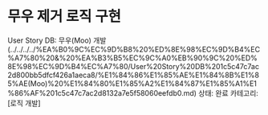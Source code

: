 # 무우 제거 로직 구현

User Story DB: 무우(Moo) 개발 (../../../../%EA%B0%9C%EC%9D%B8%20%ED%8E%98%EC%9D%B4%EC%A7%80%20&%20%EA%B3%B5%EC%9C%A0%EB%90%9C%20%ED%8E%98%EC%9D%B4%EC%A7%80/User%20Story%20DB%201c5c47c7ac2d800bb5dfcf426a1aeca8/%E1%84%86%E1%85%AE%E1%84%8B%E1%85%AE(Moo)%20%E1%84%80%E1%85%A2%E1%84%87%E1%85%A1%E1%86%AF%201c5c47c7ac2d8132a7e5f58060eefdb0.md)
상태: 완료
카테고리: [로직 개발]